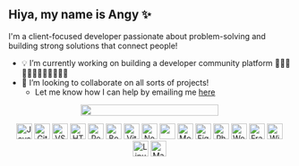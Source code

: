 ## Hiya, my name is Angy ✨

I'm a client-focused developer passionate about problem-solving and building strong solutions that connect people!

- 💡 I’m currently working on building a developer community platform 🧑🏿‍💻👩🏻‍💻🧑🏼‍💻👩🏾‍💻
- 🤝 I’m looking to collaborate on all sorts of projects!
  - Let me know how I can help by emailing me [here](mailto:angymacodes@gmail.com)
 
<!--
**angy255/angy255** is a ✨ _special_ ✨ repository because its `README.md` (this file) appears on your GitHub profile.
-->
<p align="center" style="display: flex; flex-wrap: wrap; justify-content: center; gap: 20px;">
  <img src="https://media3.giphy.com/media/v1.Y2lkPTc5MGI3NjExbnQ3ZWswamw4YWwzeGptd3N5ZGJhczZ6NjV5OXRwb2k1Mm9uM3VmaCZlcD12MV9pbnRlcm5hbF9naWZfYnlfaWQmY3Q9Zw/L1R1tvI9svkIWwpVYr/giphy.gif" 
       style="height:70%; width:auto; max-width:100%; object-fit:cover;">
  <!-- <img src="https://media4.giphy.com/media/v1.Y2lkPTc5MGI3NjExNXk0azRyN3poc2F0N3ZubjZqM3UyYTg3MGRvbnQ0aXJ1ZTd0cnZiMyZlcD12MV9pbnRlcm5hbF9naWZfYnlfaWQmY3Q9Zw/JqmupuTVZYaQX5s094/giphy.gif" 
       style="height:300px; width:auto; max-width:100%; object-fit:cover;"> -->
</p>


<p align="center">
  <a href="https://developer.mozilla.org/en-US/docs/Web/JavaScript" target="_blank" rel="noreferrer"><img src="https://raw.githubusercontent.com/danielcranney/readme-generator/main/public/icons/skills/javascript-colored.svg" width="28" height="28" alt="JavaScript" title="JavaScript" /></a>
  <!-- <a href="https://www.php.net/" target="_blank" rel="noreferrer"><img src="https://raw.githubusercontent.com/danielcranney/readme-generator/main/public/icons/skills/php-colored.svg" width="28" height="28" alt="PHP" title="PHP" /></a> -->
  <a href="https://git-scm.com/" target="_blank" rel="noreferrer"><img src="https://raw.githubusercontent.com/danielcranney/readme-generator/main/public/icons/skills/git-colored.svg" width="28" height="28" alt="Git" title="Git" /></a>
  <!-- <a href="https://www.typescriptlang.org/" target="_blank" rel="noreferrer"><img src="https://raw.githubusercontent.com/danielcranney/readme-generator/main/public/icons/skills/typescript-colored.svg" width="28" height="28" alt="TypeScript" title="TypeScript" /></a> -->
  <a href="https://code.visualstudio.com/" target="_blank" rel="noreferrer"><img src="https://raw.githubusercontent.com/danielcranney/readme-generator/main/public/icons/skills/visualstudiocode-colored.svg" width="28" height="28" alt="VS Code" title="VS Code" /></a>
  <a href="https://developer.mozilla.org/en-US/docs/Glossary/HTML5" target="_blank" rel="noreferrer"><img src="https://raw.githubusercontent.com/danielcranney/readme-generator/main/public/icons/skills/html5-colored.svg" width="28" height="28" alt="HTML5" title="HTML5" /></a>
  <a href="https://reactjs.org/" target="_blank" rel="noreferrer"><img src="https://raw.githubusercontent.com/danielcranney/readme-generator/main/public/icons/skills/react-colored.svg" width="28" height="28" alt="React" title="React" /></a>
  <!-- <a href="https://nextjs.org/docs" target="_blank" rel="noreferrer"><img src="https://raw.githubusercontent.com/danielcranney/readme-generator/main/public/icons/skills/nextjs-colored-dark.svg" width="28" height="28" alt="Next.js" title="Next.js" /></a> -->
  <!-- <a href="https://vuejs.org/" target="_blank" rel="noreferrer"><img src="https://raw.githubusercontent.com/danielcranney/readme-generator/main/public/icons/skills/vuejs-colored.svg" width="28" height="28" alt="Vue" title="Vue" /></a> -->
  <!-- <a href="https://sass-lang.com/" target="_blank" rel="noreferrer"><img src="https://raw.githubusercontent.com/danielcranney/readme-generator/main/public/icons/skills/sass-colored.svg" width="28" height="28" alt="Sass" title="Sass" /></a> -->
  <a href="https://getbootstrap.com/" target="_blank" rel="noreferrer"><img src="https://raw.githubusercontent.com/danielcranney/readme-generator/main/public/icons/skills/bootstrap-colored.svg" width="28" height="28" alt="Bootstrap" title="Bootstrap" /></a>
  <a href="https://vitejs.dev/" target="_blank" rel="noreferrer"><img src="https://raw.githubusercontent.com/danielcranney/readme-generator/main/public/icons/skills/vite-colored.svg" width="28" height="28" alt="Vite" title="Vite" /></a>
  <!-- <a href="https://emberjs.com/" target="_blank" rel="noreferrer"><img src="https://raw.githubusercontent.com/danielcranney/readme-generator/main/public/icons/skills/emberjs-colored.svg" width="28" height="28" alt="Ember.js" title="Ember.js" /></a> -->
  <a href="https://nodejs.org/en/" target="_blank" rel="noreferrer"><img src="https://raw.githubusercontent.com/danielcranney/readme-generator/main/public/icons/skills/nodejs-colored.svg" width="28" height="28" alt="Node.js" title="Node.js" /></a> 
  
<img src="https://ajeetchaulagain.com/static/7cb4af597964b0911fe71cb2f8148d64/87351/express-js.png" width="28" height="28">
<!-- <a href="https://www.oracle.com/uk/index.html" target="_blank" rel="noreferrer"><img src="https://raw.githubusercontent.com/danielcranney/readme-generator/main/public/icons/skills/oracle-colored.svg" width="28" height="28" alt="Oracle" title="Oracle" /></a> -->
  <a href="https://www.mongodb.com/" target="_blank" rel="noreferrer"><img src="https://raw.githubusercontent.com/danielcranney/readme-generator/main/public/icons/skills/mongodb-colored.svg" width="28" height="28" alt="MongoDB" title="MongoDB" /></a>
  <!-- <a href="https://www.mysql.com/" target="_blank" rel="noreferrer"><img src="https://raw.githubusercontent.com/danielcranney/readme-generator/main/public/icons/skills/mysql-colored.svg" width="28" height="28" alt="MySQL" title="MySQL" /></a> -->
  <a href="https://www.figma.com/" target="_blank" rel="noreferrer"><img src="https://raw.githubusercontent.com/danielcranney/readme-generator/main/public/icons/skills/figma-colored.svg" width="28" height="28" alt="Figma" title="Figma" /></a>
  <a href="https://www.adobe.com/uk/products/photoshop.html" target="_blank" rel="noreferrer"><img src="https://raw.githubusercontent.com/danielcranney/readme-generator/main/public/icons/skills/photoshop-colored-dark.svg" width="28" height="28" alt="Photoshop" title="Photoshop" /></a>
  <!-- <a href="https://cloud.google.com/" target="_blank" rel="noreferrer"><img src="https://raw.githubusercontent.com/danielcranney/readme-generator/main/public/icons/skills/googlecloud-colored.svg" width="28" height="28" alt="Google Cloud" title="Google Cloud" /></a> -->
  <a href="https://wordpress.com" target="_blank" rel="noreferrer"><img src="https://raw.githubusercontent.com/danielcranney/readme-generator/main/public/icons/skills/wordpress-colored.svg" width="28" height="28" alt="WordPress" title="WordPress" /></a>
  <a href="https://framer.com" target="_blank" rel="noreferrer"><img src="https://raw.githubusercontent.com/danielcranney/readme-generator/main/public/icons/skills/framer-colored.svg" width="28" height="28" alt="Framer" title="Framer" /></a>
  <a href="https://wix.com" target="_blank" rel="noreferrer"><img src="https://raw.githubusercontent.com/danielcranney/readme-generator/main/public/icons/skills/wix-colored.svg" width="28" height="28" alt="Wix" title="Wix" /></a>
  <a href="https://www.linux.org" target="_blank" rel="noreferrer"><img src="https://raw.githubusercontent.com/danielcranney/readme-generator/main/public/icons/skills/linux-colored.svg" width="28" height="28" alt="Linux" title="Linux" /></a>
  <a href="https://apple.com" target="_blank" rel="noreferrer"><img src="https://raw.githubusercontent.com/danielcranney/readme-generator/main/public/icons/skills/macos-colored-dark.svg" width="28" height="28" alt="MacOS" title="MacOS" /></a>
  <!-- <a href="https://ubuntu.com/" target="_blank" rel="noreferrer"><img src="https://raw.githubusercontent.com/danielcranney/readme-generator/main/public/icons/skills/ubuntu-colored.svg" width="28" height="28" alt="Ubuntu" title="Ubuntu" /></a> -->
  <!-- <a href="https://www.djangoproject.com/" target="_blank" rel="noreferrer"><img src="https://raw.githubusercontent.com/danielcranney/readme-generator/main/public/icons/skills/django-colored-dark.svg" width="28" height="28" alt="Django" title="Django" /></a> -->
  <!-- <a href="https://aws.amazon.com" target="_blank" rel="noreferrer"><img src="https://raw.githubusercontent.com/danielcranney/readme-generator/main/public/icons/skills/aws-colored-dark.svg" width="28" height="28" alt="AWS" title="AWS" /></a> -->
  <!-- <a href="https://www.docker.com/" target="_blank" rel="noreferrer"><img src="https://raw.githubusercontent.com/danielcranney/readme-generator/main/public/icons/skills/docker-colored.svg" width="28" height="28" alt="Docker" title="Docker" /></a> --> 
</p>
